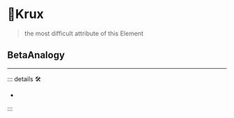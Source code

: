 # 🔻<via>Krux</via>

> the most difficult attribute of this Element

## <beta>BetaAnalogy</beta>

---

<!-- =================================================== -->
<!-- =================================================== -->
<!-- =================================================== -->
<!-- =================================================== -->
<!-- =================================================== -->
::: details 🛠

-

:::

